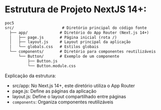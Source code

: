 # Estrutura de Projeto NextJS 14+:

``` txt
poc5
src/                     # Diretório principal do código fonte
  ├── app/              # Diretório do App Router (Next.js 14+)
  │   ├── page.js       # Página inicial (rota /)
  │   ├── layout.js     # Layout principal da aplicação
  │   └── globals.css   # Estilos globais
  └── components/       # Diretório para componentes reutilizáveis
      └── Button/       # Exemplo de um componente
          ├── Button.js
          └── Button.module.css
```

Explicação da estrutura:
* src/app: No Next.js 14+, este diretório utiliza o App Router
* page.js: Define as páginas da aplicação
* layout.js: Define o layout compartilhado entre páginas
* `components`: Organiza componentes reutilizáveis